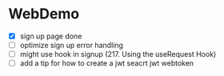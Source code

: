 # WebDemo

- [x] sign up page done
- [ ] optimize sign up error handling
- [ ] might use hook in signup (217. Using the useRequest Hook)
- [ ] add a tip for how to create a jwt seacrt jwt webtoken
